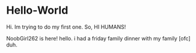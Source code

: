 # Hello-World

Hi. Im trying to do my first one. So, HI HUMANS!

NoobGirl262 is here!
hello. i had a friday family dinner with my family [ofc] duh.
